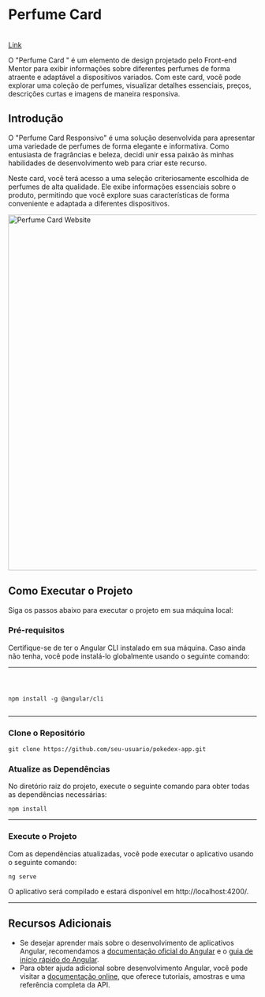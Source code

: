 <h1>Perfume Card </h1>

</br><a href="https://card-perfume-2.netlify.app/">Link</a>

O "Perfume Card " é um elemento de design projetado pelo Front-end Mentor para exibir informações sobre diferentes perfumes de forma atraente e adaptável a dispositivos variados. Com este card, você pode explorar uma coleção de perfumes, visualizar detalhes essenciais, preços, descrições curtas e imagens de maneira responsiva.
<h2>Introdução</h2>
<p>O "Perfume Card Responsivo" é uma solução desenvolvida para apresentar uma variedade de perfumes de forma elegante e informativa. Como entusiasta de fragrâncias e beleza, decidi unir essa paixão às minhas habilidades de desenvolvimento web para criar este recurso.</p>
<p>Neste card, você terá acesso a uma seleção criteriosamente escolhida de perfumes de alta qualidade. Ele exibe informações essenciais sobre o produto, permitindo que você explore suas características de forma conveniente e adaptada a diferentes dispositivos.</p>


<img align="center" alt="Perfume Card Website" height="720" width="1280" src="https://i.imgur.com/a0FGkj6.png">

<h2>Como Executar o Projeto</h2>
<p>Siga os passos abaixo para executar o projeto em sua máquina local:</p>

<h3>Pré-requisitos</h3>
<p>Certifique-se de ter o Angular CLI instalado em sua máquina. Caso ainda não tenha, você pode instalá-lo globalmente usando o seguinte comando:</p>

<hr>
<pre><code>
  
npm install -g @angular/cli
</code></pre>

<hr>

<h3>Clone o Repositório</h3>
<pre><code>git clone https://github.com/seu-usuario/pokedex-app.git</code></pre>
<h3>Atualize as Dependências</h3>
<p>No diretório raiz do projeto, execute o seguinte comando para obter todas as dependências necessárias:</p>

<pre><code>npm install</code></pre>

<hr>
<h3>Execute o Projeto</h3>
<p>Com as dependências atualizadas, você pode executar o aplicativo usando o seguinte comando:</p>

<pre><code>ng serve</code></pre>

<p>O aplicativo será compilado e estará disponível em http://localhost:4200/.</p>
<hr>
<h2>Recursos Adicionais</h2>
<ul>
  <li>Se desejar aprender mais sobre o desenvolvimento de aplicativos Angular, recomendamos a <a href="https://angular.io/tutorial">documentação oficial do Angular</a> e o <a href="https://angular.io/guide/quickstart">guia de início rápido do Angular</a>.</li>
  <li>Para obter ajuda adicional sobre desenvolvimento Angular, você pode visitar a <a href="https://angular.io/docs">documentação online</a>, que oferece tutoriais, amostras e uma referência completa da API.</li>
</ul>







